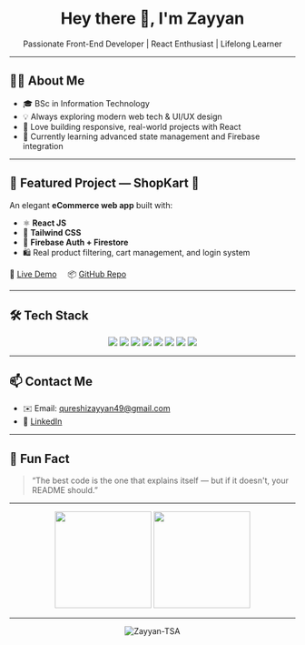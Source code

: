 <h1 align="center">Hey there 👋, I'm Zayyan</h1>

<p align="center">
  Passionate Front-End Developer | React Enthusiast | Lifelong Learner
</p>

---

## 🧑‍💻 About Me

- 🎓 BSc in Information Technology
- 💡 Always exploring modern web tech & UI/UX design
- 🚀 Love building responsive, real-world projects with React
- 🌱 Currently learning advanced state management and Firebase integration

---

## 🚀 Featured Project — ShopKart 🛒

An elegant **eCommerce web app** built with:

- ⚛️ **React JS**
- 🎨 **Tailwind CSS**
- 🔐 **Firebase Auth + Firestore**
- 🛍️ Real product filtering, cart management, and login system

🔗 [Live Demo](#) &nbsp;&nbsp;&nbsp;&nbsp;📦 [GitHub Repo](https://github.com/Zayyan-TSA/shopkart)

---

## 🛠️ Tech Stack

<p align="center">
  <img src="https://img.shields.io/badge/HTML5-E34F26?style=flat&logo=html5&logoColor=white" />
  <img src="https://img.shields.io/badge/CSS3-1572B6?style=flat&logo=css3&logoColor=white" />
  <img src="https://img.shields.io/badge/JavaScript-F7DF1E?style=flat&logo=javascript&logoColor=black" />
  <img src="https://img.shields.io/badge/React-61DAFB?style=flat&logo=react&logoColor=black" />
  <img src="https://img.shields.io/badge/Redux-764ABC?style=flat&logo=redux&logoColor=white" />
  <img src="https://img.shields.io/badge/TailwindCSS-06B6D4?style=flat&logo=tailwind-css&logoColor=white" />
  <img src="https://img.shields.io/badge/Firebase-FFCA28?style=flat&logo=firebase&logoColor=black" />
  <img src="https://img.shields.io/badge/Git-F05032?style=flat&logo=git&logoColor=white" />
</p>

---

## 📫 Contact Me

- ✉️ Email: [qureshizayyan49@gmail.com](mailto:qureshizayyan49@gmail.com)  
- 🔗 [LinkedIn](https://www.linkedin.com/in/zayyan-qureshi-a46035292/)

---

## 🧠 Fun Fact

> “The best code is the one that explains itself — but if it doesn't, your README should.”

---

<p align="center">
  <img src="https://github-readme-stats.vercel.app/api?username=Zayyan-TSA&show_icons=true&theme=radical&count_private=true" height="170" />
  <img src="https://github-readme-stats.vercel.app/api/top-langs/?username=Zayyan-TSA&layout=compact&theme=radical" height="170" />
</p>

---

<!-- Optional: Visitor counter -->
<p align="center">
  <img src="https://komarev.com/ghpvc/?username=Zayyan-TSA&style=flat-square&color=blue" alt="Zayyan-TSA" />
</p>
